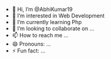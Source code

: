 - 👋 Hi, I’m @AbhiKumar19
- 👀 I’m interested in Web Development
- 🌱 I’m currently learning Php
- 💞️ I’m looking to collaborate on ...
- 📫 How to reach me ...
- 😄 Pronouns: ...
- ⚡ Fun fact: ...

<!---
AbhiKumar19/AbhiKumar19 is a ✨ special ✨ repository because its `README.md` (this file) appears on your GitHub profile.
You can click the Preview link to take a look at your changes.
--->
